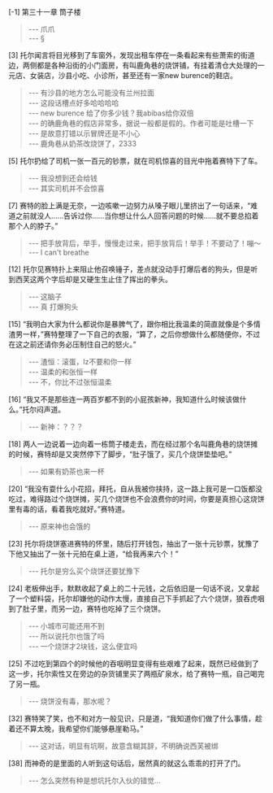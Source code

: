 
[-1] 第三十一章 筒子楼
>--- 爪爪<br>
>--- §<br>

[3] 托尔闻言将目光移到了车窗外，发现出租车停在一条看起来有些萧索的街道边，两侧都是各种沿街的小门面房，有叫鹿角巷的烧饼铺，有挂着清仓大处理的一元店、女装店，沙县小吃、小诊所，甚至还有一家new burence的鞋店。
>--- 有沙县的地方怎么可能没有兰州拉面<br>
>--- 这段话槽点好多哈哈哈哈<br>
>--- new burence 给了你多少钱？我abibas给你双倍<br>
>--- 的确鹿角巷的假店非常多，据说一般都是假的。作者可能是吐槽一下<br>
>--- 是故意打错以示冒牌还是不小心<br>
>--- 鹿角巷从奶茶改烧饼了，2333<br>

[5] 托尔扔给了司机一张一百元的钞票，就在司机惊喜的目光中拖着赛特下了车。
>--- 我没想到还会给钱<br>
>--- 其实司机并不会惊喜<br>

[7] 赛特的脸上满是无奈，一边咳嗽一边努力从嗓子眼儿里挤出了一句话来，“难道之前就没人……告诉过你……当你想让什么人回答问题的时候……就不要总掐着那个人的脖子。”
>--- 把手放背后，举手，慢慢走过来，把手放背后！举手！不要动了！嘣～<br>
>--- I can't breathe<br>

[12] 托尔见赛特扑上来阻止他召唤锤子，差点就没动手打爆后者的狗头，但是听到西芙这两个字后却是又硬生生止住了挥出的拳头。
>--- 这脑子<br>
>--- 真 打爆狗头<br>

[15] “我明白大家为什么都说你是暴脾气了，跟你相比我温柔的简直就像是个多情渣男一样，”赛特整理了一下自己的衣服，“算了，之后你想做什么都随便你，不过在这之前还请你务必压制住自己的怒火。”
>--- 渣恒：滚蛋，lz不要和你一样<br>
>--- 温柔的和张恒一样<br>
>--- 不，你比不过张恒温柔<br>

[16] “我又不是那些连一两百岁都不到的小屁孩新神，我知道什么时候该做什么。”托尔闷声道。
>--- 新神：？？？<br>

[18] 两人一边说着一边向着一栋筒子楼走去，而在经过那个名叫鹿角巷的烧饼摊的时候，赛特却是又突然停下了脚步，“肚子饿了，买几个烧饼垫垫吧。”
>--- 如果有奶茶也来一杯<br>

[20] “我没有耍什么小花招，拜托，自从我被你挟持，这一路上我可是一口饭都没吃过，难得路过个烧饼摊，买几个烧饼也不会浪费你的时间，你要是真担心这烧饼里有毒的话，看着我吃就好。”赛特道。
>--- 原来神也会饿的<br>

[23] 托尔将烧饼塞进赛特的怀里，随后打开钱包，抽出了一张十元钞票，犹豫了下他又抽出了一张十元拍在桌上道，“给我再来六个！”
>--- 托尔是穷么买个烧饼还要犹豫下<br>

[24] 老板伸出手，默默收起了桌上的二十元钱，之后依旧是一句话不说，又拿起了一个塑料袋，托尔却嫌他的动作太慢，直接自己下手抓起了六个烧饼，狼吞虎咽到了肚子里，而另一边，赛特也吃掉了三个烧饼。
>--- 小城市可能还用不到<br>
>--- 所以说托尔也饿了吗<br>
>--- 一个烧饼才2块钱，这么便宜吗<br>

[25] 不过吃到第四个的时候他的吞咽明显变得有些艰难了起来，既然已经做到了这一步，托尔索性又在旁边的杂货铺里买了两瓶矿泉水，给了赛特一瓶，自己喝完了另一瓶。
>--- 烧饼没有毒，那水呢？<br>

[32] 赛特笑了笑，也不和对方一般见识，只是道，“我知道你们做了什么事情，趁着还不算太晚，我希望你们能够悬崖勒马。”
>--- 这对话，明显有坑啊，故意含糊其辞，不明确说西芙被绑<br>

[38] 而神奇的是里面的人听到这句话后，居然真的就这么乖乖的打开了门。
>--- 怎么突然有种是想坑托尔入伙的错觉…<br>
